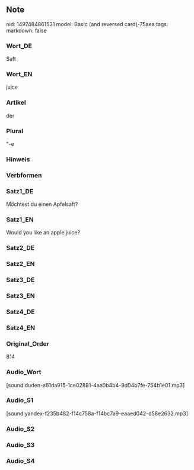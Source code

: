 ## Note
nid: 1497484861531
model: Basic (and reversed card)-75aea
tags: 
markdown: false

### Wort_DE
Saft

### Wort_EN
juice

### Artikel
der

### Plural
"-e

### Hinweis


### Verbformen


### Satz1_DE
Möchtest du einen Apfelsaft?

### Satz1_EN
Would you like an apple juice?

### Satz2_DE


### Satz2_EN


### Satz3_DE


### Satz3_EN


### Satz4_DE


### Satz4_EN


### Original_Order
814

### Audio_Wort
[sound:duden-a61da915-1ce02881-4aa0b4b4-9d04b7fe-754b1e01.mp3]

### Audio_S1
[sound:yandex-f235b482-f14c758a-f14bc7a9-eaaed042-d58e2632.mp3]

### Audio_S2


### Audio_S3


### Audio_S4

